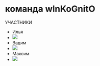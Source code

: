 # команда wInKoGnitO
УЧАСТНИКИ
- Илья
- <img src="https://www.gifcen.com/wp-content/uploads/2024/02/rickroll-gif-6.gif" />
- Вадим
- <img src=  /> 
- Максим
- <img src=  /> 
